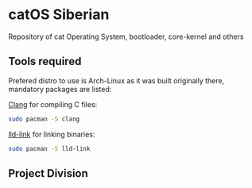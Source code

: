 # catOS Siberian

Repository of cat Operating System, bootloader, core-kernel and others

## Tools required

Prefered distro to use is Arch-Linux as it was built originally there, mandatory packages are listed:

[Clang](https://clang.llvm.org/) for compiling C files:
```bash
sudo pacman -S clang
```

[lld-link](https://lld.llvm.org/) for linking binaries:
```bash
sudo pacman -S lld-link
```

## Project Division
